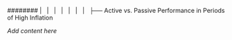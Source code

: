 ######## |   |   |   |   |   |   |   ├── Active vs. Passive Performance in Periods of High Inflation

*Add content here*